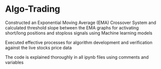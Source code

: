 # Algo-Trading

Constructed an Exponential Moving Average (EMA) Crossover System and calculated threshold slope
between the EMA graphs for activating short/long positions and stoploss signals using Machine learning models

Executed effective processes for algorithm development and verification against the live stocks price data

The code is explained thoroughly in all ipynb files using comments and variables
